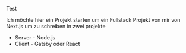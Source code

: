 Test

Ich möchte hier ein Projekt starten um ein Fullstack Projekt von mir von Next.js um zu schreiben in zwei projekte

- Server - Node.js
- Client - Gatsby oder React
